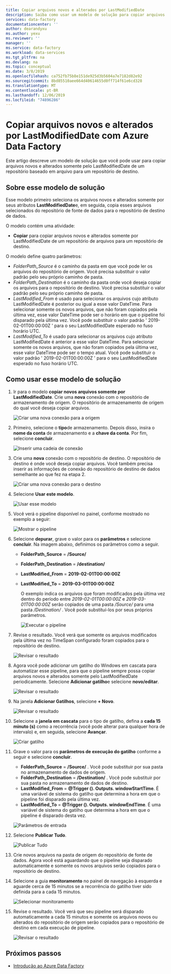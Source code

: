 ```yaml
---
title: Copiar arquivos novos e alterados por LastModifiedDate
description: Saiba como usar um modelo de solução para copiar arquivos novos e alterados por LastModifiedDate com Azure Data Factory.
services: data-factory
documentationcenter: ''
author: dearandyxu
ms.author: yexu
ms.reviewer: ''
manager: ''
ms.service: data-factory
ms.workload: data-services
ms.tgt_pltfrm: na
ms.devlang: na
ms.topic: conceptual
ms.date: 3/8/2019
ms.openlocfilehash: ca752fb75b8e151de925d3b5604a7e7182d82e92
ms.sourcegitcommit: 8bd85510aee664d40614655d0ff714f61e6cd328
ms.translationtype: MT
ms.contentlocale: pt-BR
ms.lasthandoff: 12/06/2019
ms.locfileid: "74896286"
---
```

# <a name="copy-new-and-changed-files-by-lastmodifieddate-with-azure-data-factory"></a>Copiar arquivos novos e alterados por LastModifiedDate com Azure Data Factory

Este artigo descreve um modelo de solução que você pode usar para copiar arquivos novos e alterados somente pelo LastModifiedDate de um repositório baseado em arquivo para um repositório de destino. 

## <a name="about-this-solution-template"></a>Sobre esse modelo de solução

Esse modelo primeiro seleciona os arquivos novos e alterados somente por seus atributos **LastModifiedDate**e, em seguida, copia esses arquivos selecionados do repositório de fonte de dados para o repositório de destino de dados.

O modelo contém uma atividade:
- **Copiar** para copiar arquivos novos e alterados somente por LastModifiedDate de um repositório de arquivos para um repositório de destino.

O modelo define quatro parâmetros:
-  *FolderPath_Source* é o caminho da pasta em que você pode ler os arquivos do repositório de origem. Você precisa substituir o valor padrão pelo seu próprio caminho de pasta.
-  *FolderPath_Destination* é o caminho da pasta onde você deseja copiar os arquivos para o repositório de destino. Você precisa substituir o valor padrão pelo seu próprio caminho de pasta.
-  *LastModified_From* é usado para selecionar os arquivos cujo atributo LastModifiedDate é posterior ou igual a esse valor DateTime.  Para selecionar somente os novos arquivos, que não foram copiados pela última vez, esse valor DateTime pode ser o horário em que o pipeline foi disparado pela última vez. Você pode substituir o valor padrão ' 2019-02-01T00:00:00Z ' para o seu LastModifiedDate esperado no fuso horário UTC. 
-  *LastModified_To* é usado para selecionar os arquivos cujo atributo LastModifiedDate é anterior a esse valor DateTime. Para selecionar somente os novos arquivos, que não foram copiados pela última vez, esse valor DateTime pode ser o tempo atual.  Você pode substituir o valor padrão ' 2019-02-01T00:00:00Z ' para o seu LastModifiedDate esperado no fuso horário UTC. 

## <a name="how-to-use-this-solution-template"></a>Como usar esse modelo de solução

1. Ir para o modelo **copiar novos arquivos somente por LastModifiedDate**. Crie uma **nova** conexão com o repositório de armazenamento de origem. O repositório de armazenamento de origem do qual você deseja copiar arquivos.

    ![Criar uma nova conexão para a origem](media/solution-template-copy-new-files-lastmodifieddate/copy-new-files-lastmodifieddate1.png)
    
2. Primeiro, selecione o **tipo**de armazenamento. Depois disso, insira o **nome da conta** de armazenamento e a **chave da conta**. Por fim, selecione **concluir**.

    ![Inserir uma cadeia de conexão](media/solution-template-copy-new-files-lastmodifieddate/copy-new-files-lastmodifieddate2.png)
    
3. Crie uma **nova** conexão com o repositório de destino. O repositório de destino é onde você deseja copiar arquivos. Você também precisa inserir as informações de conexão do repositório de destino de dados semelhante ao que fez na etapa 2.

    ![Criar uma nova conexão para o destino](media/solution-template-copy-new-files-lastmodifieddate/copy-new-files-lastmodifieddate3.png)

4. Selecione **Usar este modelo**.

    ![Usar esse modelo](media/solution-template-copy-new-files-lastmodifieddate/copy-new-files-lastmodifieddate4.png)
    
5. Você verá o pipeline disponível no painel, conforme mostrado no exemplo a seguir:

    ![Mostrar o pipeline](media/solution-template-copy-new-files-lastmodifieddate/copy-new-files-lastmodifieddate5.png)

6. Selecione **depurar**, grave o valor para os **parâmetros** e selecione **concluir**.  Na imagem abaixo, definimos os parâmetros como a seguir.
   - **FolderPath_Source** =  **/Source/**
   - **FolderPath_Destination** =  **/destination/**
   - **LastModified_From** =  **2019-02-01T00:00:00Z**
   - **LastModified_To** = **2019-03-01T00:00:00Z**
    
     O exemplo indica os arquivos que foram modificados pela última vez dentro do período entre *2019-02-01T00:00:00Z* e *2019-03-01T00:00:00Z* serão copiados de uma pasta */Source/* para uma pasta */Destination/* .  Você pode substituí-los por seus próprios parâmetros.
    
     ![Executar o pipeline](media/solution-template-copy-new-files-lastmodifieddate/copy-new-files-lastmodifieddate6.png)

7. Revise o resultado. Você verá que somente os arquivos modificados pela última vez no TimeSpan configurado foram copiados para o repositório de destino.

    ![Revisar o resultado](media/solution-template-copy-new-files-lastmodifieddate/copy-new-files-lastmodifieddate7.png)
    
8. Agora você pode adicionar um gatilho do Windows em cascata para automatizar esse pipeline, para que o pipeline sempre possa copiar arquivos novos e alterados somente pelo LastModifiedDate periodicamente.  Selecione **Adicionar gatilho**e selecione **novo/editar**.

    ![Revisar o resultado](media/solution-template-copy-new-files-lastmodifieddate/copy-new-files-lastmodifieddate8.png)
    
9. Na janela **Adicionar Gatilhos**, selecione **+ Novo**.

    ![Revisar o resultado](media/solution-template-copy-new-files-lastmodifieddate/copy-new-files-lastmodifieddate9.png)

10. Selecione a **janela em cascata** para o tipo de gatilho, defina a **cada 15 minuto (s)** como a recorrência (você pode alterar para qualquer hora de intervalo) e, em seguida, selecione **Avançar**.

    ![Criar gatilho](media/solution-template-copy-new-files-lastmodifieddate/copy-new-files-lastmodifieddate10.png)    
    
11. Grave o valor para os **parâmetros de execução do gatilho** conforme a seguir e selecione **concluir**.
    - **FolderPath_Source** =  **/Source/** .  Você pode substituir por sua pasta no armazenamento de dados de origem.
    - **FolderPath_Destination** =  **/Destination/** .  Você pode substituir por sua pasta no armazenamento de dados de destino.
    - **LastModified_From** =   **\@Trigger (). Outputs. windowStartTime**.  É uma variável de sistema do gatilho que determina a hora em que o pipeline foi disparado pela última vez.
    - **LastModified_To** =  **\@Trigger (). Outputs. windowEndTime**.  É uma variável de sistema do gatilho que determina a hora em que o pipeline é disparado desta vez.
    
    ![Parâmetros de entrada](media/solution-template-copy-new-files-lastmodifieddate/copy-new-files-lastmodifieddate11.png)
    
12. Selecione **Publicar Tudo**.
    
    ![Publicar Tudo](media/solution-template-copy-new-files-lastmodifieddate/copy-new-files-lastmodifieddate12.png)

13. Crie novos arquivos na pasta de origem do repositório de fonte de dados.  Agora você está aguardando que o pipeline seja disparado automaticamente e somente os novos arquivos serão copiados para o repositório de destino.

14. Selecione a guia **monitoramento** no painel de navegação à esquerda e aguarde cerca de 15 minutos se a recorrência do gatilho tiver sido definida para a cada 15 minutos. 

    ![Selecionar monitoramento](media/solution-template-copy-new-files-lastmodifieddate/copy-new-files-lastmodifieddate14.png)

15. Revise o resultado. Você verá que seu pipeline será disparado automaticamente a cada 15 minutos e somente os arquivos novos ou alterados do repositório de origem serão copiados para o repositório de destino em cada execução de pipeline.

    ![Revisar o resultado](media/solution-template-copy-new-files-lastmodifieddate/copy-new-files-lastmodifieddate15.png)
    
## <a name="next-steps"></a>Próximos passos

- [Introdução ao Azure Data Factory](introduction.md)
